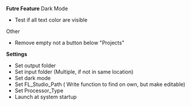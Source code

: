 **Futre Feature**
Dark Mode
- Test if all text color are visible


Other
- Remove empty not a button below "Projects"

**Settings**
- Set output folder 
- Set input folder (Multiple, if not in same location)
- Set dark mode
- Set FL_Studio_Path ( Write function to find on own, but make editable)
- Set Processor_Type
-  Launch at system startup

